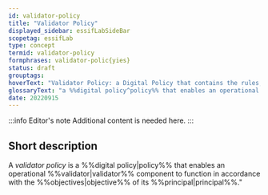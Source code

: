 ```yaml
---
id: validator-policy
title: "Validator Policy"
displayed_sidebar: essifLabSideBar
scopetag: essifLab
type: concept
termid: validator-policy
formphrases: validator-polic{yies}
status: draft
grouptags:
hoverText: "Validator Policy: a Digital Policy that contains the rules, working-instructions, preferences and other guidance for an operational Validator component to function in accordance with the Objectives of its Principal."
glossaryText: "a %%digital policy^policy%% that enables an operational %%validator^validator%% component to function in accordance with the %%objectives^objective%% of its %%principal^principal%%."
date: 20220915
---
```


:::info Editor's note
Additional content is needed here.
:::

## Short description

A *validator policy* is a %%digital policy|policy%% that enables an operational %%validator|validator%% component to function in accordance with the %%objectives|objective%% of its %%principal|principal%%."